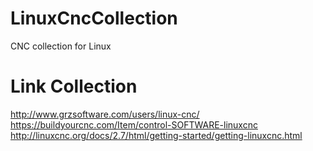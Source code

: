 # LinuxCncCollection
CNC collection for Linux

# Link Collection
http://www.grzsoftware.com/users/linux-cnc/
<br>
https://buildyourcnc.com/Item/control-SOFTWARE-linuxcnc
<br>
http://linuxcnc.org/docs/2.7/html/getting-started/getting-linuxcnc.html
